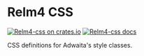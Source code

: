 # Relm4 CSS

[![Relm4-css on crates.io](https://img.shields.io/crates/v/relm4-css.svg)](https://crates.io/crates/relm4-css)
[![Relm4-css docs](https://img.shields.io/badge/rust-documentation-blue)](https://docs.rs/relm4-css/)

CSS definitions for Adwaita's style classes.